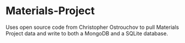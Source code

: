 # Materials-Project
Uses open source code from Christopher Ostrouchov to pull Materials Project data and write to both a MongoDB and a SQLite database.
